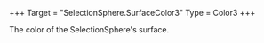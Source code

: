 +++
Target = "SelectionSphere.SurfaceColor3"
Type = Color3
+++

The color of the SelectionSphere's surface.